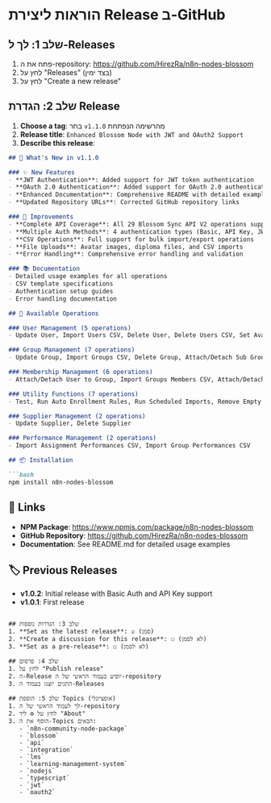 # הוראות ליצירת Release ב-GitHub

## שלב 1: לך ל-Releases
1. פתח את ה-repository: https://github.com/HirezRa/n8n-nodes-blossom
2. לחץ על "Releases" (בצד ימין)
3. לחץ על "Create a new release"

## שלב 2: הגדרת Release
1. **Choose a tag**: בחר `v1.1.0` מהרשימה הנפתחת
2. **Release title**: `Enhanced Blossom Node with JWT and OAuth2 Support`
3. **Describe this release**:

```markdown
## 🚀 What's New in v1.1.0

### ✨ New Features
- **JWT Authentication**: Added support for JWT token authentication
- **OAuth 2.0 Authentication**: Added support for OAuth 2.0 authentication
- **Enhanced Documentation**: Comprehensive README with detailed examples
- **Updated Repository URLs**: Corrected GitHub repository links

### 🔧 Improvements
- **Complete API Coverage**: All 29 Blossom Sync API V2 operations supported
- **Multiple Auth Methods**: 4 authentication types (Basic, API Key, JWT, OAuth 2.0)
- **CSV Operations**: Full support for bulk import/export operations
- **File Uploads**: Avatar images, diploma files, and CSV imports
- **Error Handling**: Comprehensive error handling and validation

### 📚 Documentation
- Detailed usage examples for all operations
- CSV template specifications
- Authentication setup guides
- Error handling documentation

## 🎯 Available Operations

### User Management (5 operations)
- Update User, Import Users CSV, Delete User, Delete Users CSV, Set Avatar

### Group Management (7 operations)  
- Update Group, Import Groups CSV, Delete Group, Attach/Detach Sub Group, Attach/Detach Instance

### Membership Management (6 operations)
- Attach/Detach User to Group, Import Groups Members CSV, Attach/Detach Manager, Detach User from OU

### Utility Functions (7 operations)
- Test, Run Auto Enrollment Rules, Run Scheduled Imports, Remove Empty Org Units, User Authorities, Power Manager, Upload Diploma

### Supplier Management (2 operations)
- Update Supplier, Delete Supplier

### Performance Management (2 operations)
- Import Assignment Performances CSV, Import Group Performances CSV

## 📦 Installation

```bash
npm install n8n-nodes-blossom
```

## 🔗 Links
- **NPM Package**: https://www.npmjs.com/package/n8n-nodes-blossom
- **GitHub Repository**: https://github.com/HirezRa/n8n-nodes-blossom
- **Documentation**: See README.md for detailed usage examples

## 🏷️ Previous Releases
- **v1.0.2**: Initial release with Basic Auth and API Key support
- **v1.0.1**: First release
```

## שלב 3: הגדרות נוספות
1. **Set as the latest release**: ☑️ (סמן)
2. **Create a discussion for this release**: ☐ (לא לסמן)
3. **Set as a pre-release**: ☐ (לא לסמן)

## שלב 4: פרסום
1. לחץ על "Publish release"
2. ה-Release יופיע בעמוד הראשי של ה-repository
3. התגים יוצגו בעמוד ה-Releases

## שלב 5: הוספת Topics (אופציונלי)
1. לך לעמוד הראשי של ה-repository
2. לחץ על ⚙️ ליד "About"
3. הוסף את ה-Topics הבאים:
   - `n8n-community-node-package`
   - `blossom`
   - `api`
   - `integration`
   - `lms`
   - `learning-management-system`
   - `nodejs`
   - `typescript`
   - `jwt`
   - `oauth2`
